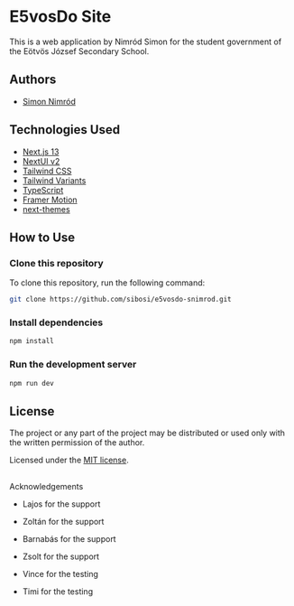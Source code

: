 # E5vosDo Site

This is a web application by Nimród Simon for the student government of the Eötvös József Secondary School.

## Authors

- [Simon Nimród](https://www.github.com/sibosi)

## Technologies Used

- [Next.js 13](https://nextjs.org/docs/getting-started)
- [NextUI v2](https://nextui.org/)
- [Tailwind CSS](https://tailwindcss.com/)
- [Tailwind Variants](https://tailwind-variants.org)
- [TypeScript](https://www.typescriptlang.org/)
- [Framer Motion](https://www.framer.com/motion/)
- [next-themes](https://github.com/pacocoursey/next-themes)

## How to Use

### Clone this repository

To clone this repository, run the following command:

```bash
git clone https://github.com/sibosi/e5vosdo-snimrod.git
```

### Install dependencies

```bash
npm install
```

### Run the development server

```bash
npm run dev
```

## License

The project or any part of the project may be distributed or used only with the written permission of the author.

Licensed under the [MIT license](https://github.com/nextui-org/next-app-template/blob/main/LICENSE).

##

Acknowledgements

- Lajos for the support

- Zoltán for the support

- Barnabás for the support

- Zsolt for the support

- Vince for the testing

- Timi for the testing
